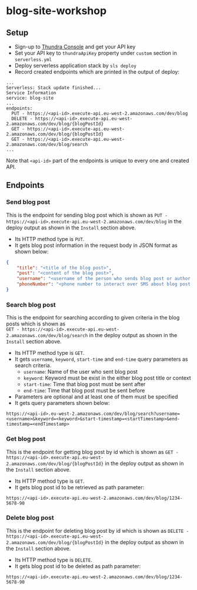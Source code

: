 # blog-site-workshop

## Setup

- Sign-up to [Thundra Console](https://console.thundra.io) and get your API key
- Set your API key to `thundraApiKey` property under `custom` section in `serverless.yml`
- Deploy serverless application stack by `sls deploy`
- Record created endpoints which are printed in the output of deploy:
```
...
Serverless: Stack update finished...
Service Information
service: blog-site
...
endpoints:
  PUT - https://<api-id>.execute-api.eu-west-2.amazonaws.com/dev/blog
  DELETE - https://<api-id>.execute-api.eu-west-2.amazonaws.com/dev/blog/{blogPostId}
  GET - https://<api-id>.execute-api.eu-west-2.amazonaws.com/dev/blog/{blogPostId}
  GET - https://<api-id>.execute-api.eu-west-2.amazonaws.com/dev/blog/search
...
```
Note that `<api-id>` part of the endpoints is unique to every one and created API.

## Endpoints

### Send blog post
This is the endpoint for sending blog post which is shown as 
`PUT - https://<api-id>.execute-api.eu-west-2.amazonaws.com/dev/blog` 
in the deploy output as shown in the `Install` section above. 
- Its HTTP method type is `PUT`.
- It gets blog post information in the request body in JSON format as shown below:
```json
{
    "title": "<title of the blog post>",
    "post": "<content of the blog post>",
    "username": "<username of the person who sends blog post or author in other words>",
    "phoneNumber": "<phone number to interact over SMS about blog post acceptance status>"
}
```

### Search blog post
This is the endpoint for searching according to given criteria in the blog posts which is shown as  
`GET - https://<api-id>.execute-api.eu-west-2.amazonaws.com/dev/blog/search`
in the deploy output as shown in the `Install` section above. 
- Its HTTP method type is `GET`.
- It gets `username`, `keyword`, `start-time` and `end-time` query parameters as search criteria.
  * `username`: Name of the user who sent blog post
  * `keyword`: Keyword must be exist in the either blog post title or context
  * `start-time`: Time that blog post must be sent after
  * `end-time`: Time that blog post must be sent before
- Parameters are optional and at least one of them must be specified
- It gets query parameters shown below:
```
https://<api-id>.eu-west-2.amazonaws.com/dev/blog/search?username=<username>&keyword=<keyword>&start-timestamp=<startTimestamp>&end-timestamp=<endTimestamp>
```

### Get blog post
This is the endpoint for getting blog post by id which is shown as 
`GET - https://<api-id>.execute-api.eu-west-2.amazonaws.com/dev/blog/{blogPostId}`
in the deploy output as shown in the `Install` section above. 
- Its HTTP method type is `GET`.
- It gets blog post id to be retrieved as path parameter:
```
https://<api-id>.execute-api.eu-west-2.amazonaws.com/dev/blog/1234-5678-90
```

### Delete blog post
This is the endpoint for deleting blog post by id which is shown as 
`DELETE - https://<api-id>.execute-api.eu-west-2.amazonaws.com/dev/blog/{blogPostId}`
in the deploy output as shown in the `Install` section above. 
- Its HTTP method type is `DELETE`.
- It gets blog post id to be deleted as path parameter:
```
https://<api-id>.execute-api.eu-west-2.amazonaws.com/dev/blog/1234-5678-90
```
